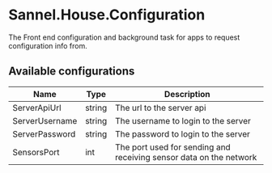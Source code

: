 ﻿# Sannel.House.Configuration
The Front end configuration and background task for apps to request configuration info from.

## Available configurations
|Name|Type|Description|
|----|----|-----------|
|ServerApiUrl|string|The url to the server api|
|ServerUsername|string|The username to login to the server|
|ServerPassword|string|The password to login to the server|
|SensorsPort|int|The port used for sending and receiving sensor data on the network|
